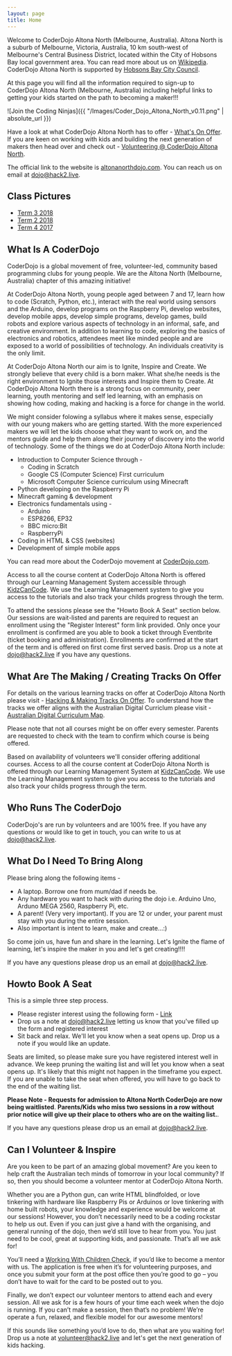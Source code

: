 ```yaml
---
layout: page
title: Home
---
```


Welcome to CoderDojo Altona North (Melbourne, Australia). Altona North is a suburb of Melbourne, Victoria, Australia, 10 km south-west of Melbourne's Central Business District, located within the City of Hobsons Bay local government area. You can read more about us on [Wikipedia](https://en.wikipedia.org/wiki/Altona_North,_Victoria). CoderDojo Altona North is supported by [Hobsons Bay City Council](http://www.hobsonsbay.vic.gov.au/).

At this page you will find all the information required to sign-up to CoderDojo Altona North (Melbourne, Australia) including helpful links to getting your kids started on the path to becoming a maker!!!

![Join the Coding Ninjas]({{ "/Images/Coder_Dojo_Altona_North_v0.11.png" | absolute_url }})

Have a look at what CoderDojo Altona North has to offer - [What's On Offer](https://github.com/tangowhisky37/CoderDojo/blob/master/Docs_For_Print/coder_dojo_invite_altona_north_multi_colored_280218.png). If you are keen on working with kids and building the next generation of makers then head over and check out - [Volunteering @ CoderDojo Altona North](https://github.com/tangowhisky37/CoderDojo/blob/master/Docs_For_Print/CoderDojo_SQ_Why_Mentor_Start_Flyer_A5_180118.png).

The official link to the website is [altonanorthdojo.com](http://altonanorthdojo.com). You can reach us on email at dojo@hack2.live.

## Class Pictures

- [Term 3 2018](http://tangowhisky37.github.io/CoderDojo/Images/coderdojo_term3_2018.jpg)
- [Term 2 2018](https://tangowhisky37.github.io/CoderDojo/Images/coderdojo_term-2_2018.jpg)
- [Term 4 2017](http://tangowhisky37.github.io/CoderDojo/Images/coderdojo_term4_2017.jpg)

## What Is A CoderDojo

CoderDojo is a global movement of free, volunteer-led, community based programming clubs for young people. We are the Altona North (Melbourne, Australia) chapter of this amazing initiative!

At CoderDojo Altona North, young people aged between 7 and 17, learn how to code (Scratch, Python, etc.), interact with the real world using sensors and the Arduino, develop programs on the Raspberry Pi, develop websites, develop mobile apps, develop simple programs, develop games, build robots and explore various aspects of technology in an informal, safe, and creative environment. In addition to learning to code, exploring the basics of electronics and robotics, attendees meet like minded people and are exposed to a world of possibilities of technology. An individuals creativity is the only limit.

At CoderDojo Altona North our aim is to Ignite, Inspire and Create. We strongly believe that every child is a born  maker. What she/he needs is the right environment to Ignite those interests and Inspire them to Create. At CoderDojo Altona North there is a strong focus on community, peer learning, youth mentoring and self led learning, with an emphasis on showing how coding, making and hacking is a force for change in the world.

We might consider folowing a syllabus where it makes sense, especially with our young makers who are getting started. With the more experienced makers we will let the kids choose what they want to work on, and the mentors guide and help them along their journey of discovery into the world of technology. Some of the things we do at CoderDojo Altona North include:

- Introduction to Computer Science through -
  - Coding in Scratch
  - Google CS (Computer Science) First curriculum
  - Microsoft Computer Science curriculum using Minecraft
- Python developing on the Raspberry Pi
- Minecraft gaming & development
- Electronics fundamentals using -
  - Arduino
  - ESP8266, EP32
  - BBC micro:Bit
  - RaspberryPi
- Coding in HTML & CSS (websites)
- Development of simple mobile apps

You can read more about the CoderDojo movement at [CoderDojo.com](https://coderdojo.com/about/).

Access to all the course content at CoderDojo Altona North is offered through our Learning Management System accessible through [KidzCanCode](https://learning.kidzcancode.com). We use the Learning Management system to give you access to the tutorials and also track your childs progress through the term.

To attend the sessions please see the "Howto Book A Seat" section below. Our sessions are wait-listed and parents are required to request an enrollment using the "Register Interest" form link provided. Only once your enrollment is confirmed are you able to book a ticket through Eventbrite (ticket booking and administration). Enrollments are confirmed at the start of the term and is offered on first come first served basis. Drop us a note at dojo@hack2.live if you have any questions.

## What Are The Making / Creating Tracks On Offer

For details on the various learning tracks on offer at CoderDojo Altona North please visit - [Hacking & Making Tracks On Offer](https://tangowhisky37.github.io/CoderDojo/Pages/Hacking-Making-Tracks). To understand how the tracks we offer aligns with the Australian Digital Curriclum please visit - [Australian Digital Curriculum Map](https://www.codeclubau.org/curriculum/overview.html).

Please note that not all courses might be on offer every semester. Parents are requested to check with the team to confirm which course is being offered.

Based on availability of volunteers we'll consider offering additional courses. Access to all the course content at CoderDojo Altona North is offered through our Learning Management System at [KidzCanCode](https://learning.kidzcancode.com). We use the Learning Management system to give you access to the tutorials and also track your childs progress through the term.

## Who Runs The CoderDojo

CoderDojo's are run by volunteers and are 100% free. If you have any questions or would like to get in touch, you can write to us at dojo@hack2.live.

## What Do I Need To Bring Along

Please bring along the following items -

- A laptop. Borrow one from mum/dad if needs be.
- Any hardware you want to hack with during the dojo i.e. Arduino Uno, Arduno MEGA 2560, Raspberry Pi, etc.
- A parent! (Very very important). If you are 12 or under, your parent must stay with you during the entire session.
- Also important is intent to learn, make and create...:)

So come join us, have fun and share in the learning. Let's Ignite the flame of learning, let's inspire the maker in you and let's get creating!!!!

If you have any questions please drop us an email at dojo@hack2.live.

## Howto Book A Seat

This is a simple three step process.

* Please register interest using the following form - [Link](https://goo.gl/forms/43G3lHd4SyxbPF9i1)
* Drop us a note at dojo@hack2.live letting us know that you've filled up the form and registered interest
* Sit back and relax. We'll let you know when a seat opens up. Drop us a note if you would like an update.  

Seats are limited, so please make sure you have registered interest well in advance. We keep pruning the waiting list and will let you know when a seat opens up. It's likely that this might not happen in the timeframe you expect. If you are unable to take the seat when offered, you will have to go back to the end of the waiting list. 

**Please Note - Requests for admission to Altona North CoderDojo are now being waitlisted**. **Parents/Kids who miss two sessions in a row without prior notice will give up their place to others who are on the waiting list.**.

If you have any questions please drop us an email at dojo@hack2.live.

## Can I Volunteer & Inspire

Are you keen to be part of an amazing global movement? Are you keen to help craft the Australian tech minds of tomorrow in your local community? If so, then you should become a volunteer mentor at CoderDojo Altona North.

Whether you are a Python gun, can write HTML blindfolded, or love tinkering with hardware like Raspberry Pis or Arduinos or love tinkering with home built robots, your knowledge and experience would be welcome at our sessions! However, you don’t necessarily need to be a coding rockstar to help us out. Even if you can just give a hand with the organising, and general running of the dojo, then we’d still love to hear from you. You just need to be cool, great at supporting kids, and passionate. That’s all we ask for!

You’ll need a [Working With Children Check](http://www.workingwithchildren.vic.gov.au/), if you’d like to become a mentor with us. The application is free when it’s for volunteering purposes, and once you submit your form at the post office then you’re good to go – you don’t have to wait for the card to be posted out to you.

Finally, we don’t expect our volunteer mentors to attend each and every session. All we ask for is a few hours of your time each week when the dojo is running. If you can’t make a session, then that’s no problem! We’re operate a fun, relaxed, and flexible model for our awesome mentors!

If this sounds like something you’d love to do, then what are you waiting for! Drop us a note at volunteer@hack2.live and let's get the next generation of kids hacking.
